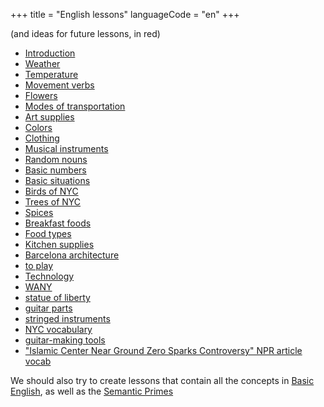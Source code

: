 +++
title = "English lessons"
languageCode = "en"
+++

(and ideas for future lessons, in red)

  - [Introduction](/en/Introduction)
  - [Weather](/en/Weather)
  - [Temperature](/en/Temperature)
  - [Movement verbs](/en/Movement_verbs)
  - [Flowers](/en/Flowers)
  - [Modes of transportation](/en/Modes_of_transportation)
  - [Art supplies](/en/Art_supplies)
  - [Colors](/en/Colors)
  - [Clothing](/en/Clothing)
  - [Musical instruments](/en/Musical_instruments)
  - [Random nouns](/en/Random_nouns)
  - [Basic numbers](/en/Basic_numbers)
  - [Basic situations](/en/Basic_situations)
  - [Birds of NYC](/en/Birds_of_NYC)
  - [Trees of NYC](/en/Trees_of_NYC)
  - [Spices](/en/Spices)
  - [Breakfast foods](/en/Breakfast_foods)
  - [Food types](/en/Food)
  - [Kitchen supplies](/en/Kitchen_supplies)
  - [Barcelona architecture](/en/Barcelona_architecture)
  - [to play](/en/to_play)
  - [Technology](/en/Technology)
  - [WANY](/en/WANY)
  - [statue of liberty](/en/statue_of_liberty)
  - [guitar parts](/en/guitar_parts)
  - [stringed instruments](/en/stringed_instruments)
  - [NYC vocabulary](/en/NYC_vocabulary)
  - [guitar-making tools](/en/guitar-making_tools)
  - ["Islamic Center Near Ground Zero Sparks Controversy" NPR article
    vocab](/en/vocabulary_for_NPR_article%2C_%27Islamic_Center_Near_Ground_Zero_Sparks_Controversy%27)

We should also try to create lessons that contain all the concepts in
[Basic English](http://en.wikipedia.org/wiki/Basic_English), as well as
the [Semantic Primes](http://en.wikipedia.org/wiki/Semantic_primes)
